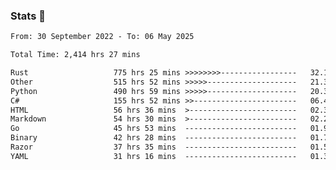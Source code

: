 ### Stats 👋
<!--START_SECTION:waka-->

```txt
From: 30 September 2022 - To: 06 May 2025

Total Time: 2,414 hrs 27 mins

Rust                   775 hrs 25 mins >>>>>>>>-----------------   32.12 %
Other                  515 hrs 52 mins >>>>>--------------------   21.37 %
Python                 490 hrs 59 mins >>>>>--------------------   20.34 %
C#                     155 hrs 52 mins >>-----------------------   06.46 %
HTML                   56 hrs 36 mins  >------------------------   02.34 %
Markdown               54 hrs 30 mins  >------------------------   02.26 %
Go                     45 hrs 53 mins  -------------------------   01.90 %
Binary                 42 hrs 28 mins  -------------------------   01.76 %
Razor                  37 hrs 35 mins  -------------------------   01.56 %
YAML                   31 hrs 16 mins  -------------------------   01.30 %
```

<!--END_SECTION:waka-->

<!--
**buhaytza2005/buhaytza2005** is a ✨ _special_ ✨ repository because its `README.md` (this file) appears on your GitHub profile.

Here are some ideas to get you started:

- 🔭 I’m currently working on ...
- 🌱 I’m currently learning ...
- 👯 I’m looking to collaborate on ...
- 🤔 I’m looking for help with ...
- 💬 Ask me about ...
- 📫 How to reach me: ...
- 😄 Pronouns: ...
- ⚡ Fun fact: ...
-->


